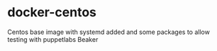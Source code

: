 docker-centos
=============

Centos base image with systemd added and some packages to allow testing with puppetlabs Beaker

